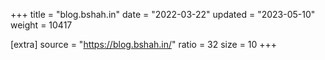 +++
title = "blog.bshah.in"
date = "2022-03-22"
updated = "2023-05-10"
weight = 10417

[extra]
source = "https://blog.bshah.in/"
ratio = 32
size = 10
+++
